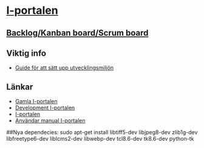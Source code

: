 # [I-portalen](http://master.i-portalen.se)

## [Backlog/Kanban board/Scrum board](https://waffle.io/I-sektionen/i-portalen)

## Viktig info 
- [Guide för att sätt upp utvecklingsmiljön](https://github.com/I-sektionen/i-portalen/wiki/Installerings-Guide)

## Länkar

- [Gamla I-portalen](http://i-portalen.se)
- [Development I-portalen](http://development.i-portalen.se)
- [I-portalen](https://www.i-portalen.se)
- [Användar manual I-portalen](http://i-sektionen.github.io/i-portalen/index.html)

##Nya dependecies:
sudo apt-get install libtiff5-dev libjpeg8-dev zlib1g-dev libfreetype6-dev liblcms2-dev libwebp-dev tcl8.6-dev tk8.6-dev python-tk